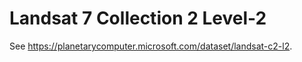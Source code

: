 # Landsat 7 Collection 2 Level-2

See https://planetarycomputer.microsoft.com/dataset/landsat-c2-l2.

